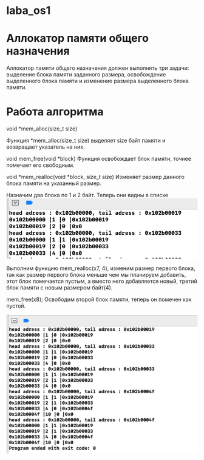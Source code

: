 # laba_os1

# Аллокатор памяти общего назначения

Аллокатор памяти общего назначения должен выполнять три задачи: выделение блока памяти заданного размера, освобождение выделенного блока памяти и изменение размера выделенного блока памяти. 

# Работа алгоритма


void *mem_alloc(size_t size)

Функция *mem_alloc(size_t size) выделяет size байт памяти и возвращает указатель на них.


void mem_free(void *block)
Функция освобождает блок памяти, точнее помечает его свободным.

void *mem_realloc(void *block, size_t size)
Изменяет размер данного блока памяти на указанный размер.

Назначим два блока по 1 и 2 байт. Теперь они видны в списке
![Allocate ](img/img2.png)

Выполним функцию mem_realloc(x7, 4), изменим размер первого блока, так как размер первого блока меньше чем мы планируем добавить, этот блок помечается пустым, а вместо него добавляется новый, третий блок памяти с новым размером байт(4). 

mem_free(x8);
Освободим второй блок памяти, теперь он помечен как пустой.

![Allocate ](img/img1.png)
